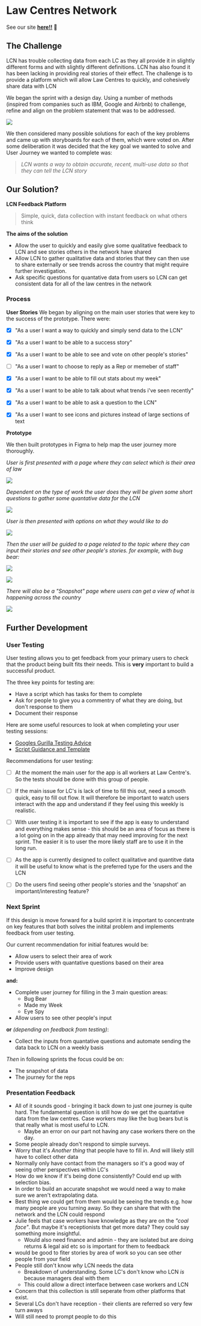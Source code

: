 # Law Centres Network
See our site __[here!!](http://lcn.surge.sh/)__ :eyes:

## The Challenge

LCN has trouble collecting data from each LC as they all provide it in slightly different forms and with slightly different definitions. LCN has also found it has been lacking in providing real stories of their effect. The challenge is to provide a platform which will allow Law Centres to quickly, and cohesively share data with LCN

We began the sprint with a design day. Using a number of methods (inspired from companies such as IBM, Google and Airbnb) to challenge, refine and align on the problem statement that was to be addressed.

![](https://i.imgur.com/LMMxkPA.jpg)


We then considered many possible solutions for each of the key problems and came up with storyboards for each of them, which were voted on. After some deliberation it was decided that the key goal we wanted to solve and User Journey we wanted to complete was:

>*LCN wants a way to obtain accurate, recent, multi-use data so that they can tell the LCN story*


## Our Solution?

**LCN Feedback Platform**

> Simple, quick, data collection with instant feedback on what others think


 **The aims of the solution**
* Allow the user to quickly and easily give some qualitative feedback to LCN and see stories others in the network have shared
* Allow LCN to gather qualitative data and stories that they can then use to share externally or see trends across the country that might require further investigation.
* Ask specific questions for quantative data from users so LCN can get consistent data for all of the law centres in the network



### Process

__User Stories__
We began by aligning on the main user stories that were key to the success of the prototype. There were:
- [x] "As a user I want a way to quickly and simply send data to the LCN"
- [x] "As a user I want to be able to a success story"
- [x] "As a user I want to be able to see and vote on other people's stories"
- [ ] "As a user I want to choose to reply as a Rep or memeber of staff"
- [x] "As a user I want to be able to fill out stats about my week"
- [x] "As a user I want to be able to talk about what trends i've seen recently"
- [x] "As a user I want to be able to ask a question to the LCN"
- [x] "As a user I want to see icons and pictures instead of large sections of text


__Prototype__

We then built prototypes in Figma to help map the user journey more thoroughly.

_*User is first presented with a page where they can select which is their area of law*_

![](https://i.imgur.com/WyCdBVQ.png)

_*Dependent on the type of work the user does they will be given some short questions to gather some quantative data for the LCN*_

![](https://i.imgur.com/tzQraBg.png)




_*User is then presented with options on what they would like to do*_

![](https://i.imgur.com/fXFoJiC.png)


_*Then the user will be guided to a page related to the topic where they can input their stories and see other people's stories. for example, with bug bear:*_

![](https://i.imgur.com/RtRWTJH.png)

![](https://i.imgur.com/nUJsQ2M.png)

_*There will also be a "Snapshot" page where users can get a view of what is happening across the country*_

![](https://i.imgur.com/5sqGDFV.png)


## Further Development
### User Testing
User testing allows you to get feedback from your primary users to check that the product being built fits their needs. This is __very__ important to build a successful product.

The three key points for testing are:
- Have a script which has tasks for them to complete
- Ask for people to give you a commentry of what they are doing, but don't response to them
- Document their response

Here are some useful resources to look at when completing your user testing sessions:
- [Googles Gurilla Testing Advice](https://www.youtube.com/watch?v=0YL0xoSmyZI&feature=youtu.be)
- [Script Guidance and Template](https://github.com/foundersandcoders/master-reference/blob/master/coursebook/weeks-10-12/user-testing.md#1-planning)

Recommendations for user testing:
- [ ] At the moment the main user for the app is all workers at Law Centre's. So the tests should be done with this group of people.
- [ ] If the main issue for LC's is lack of time to fill this out, need a smooth quick, easy to fill out flow. It will therefore be important to watch users interact with the app and understand if they feel using this weekly is realistic.
- [ ] With user testing it is important to see if the app is easy to understand and everything makes sense - this should be an area of focus as there is a lot going on in the app already that may need improving for the next sprint. The easier it is to user the more likely staff are to use it in the long run.
- [ ] As the app is currently designed to collect qualitative and quantitve data it will be useful to know what is the preferred type for the users and the LCN
- [ ] Do the users find seeing other people's stories and the 'snapshot' an important/interesting feature?





### Next Sprint
If this design is move forward for a build sprint it is important to concentrate on key features that both solves the initital problem and implements feedback from user testing.

Our current recommendation for initial features would be:
* Allow users to select their area of work
* Provide users with quantative questions based on their area
* Improve design

__and:__
* Complete user journey for filling in the 3 main question areas:
    * Bug Bear
    * Made my Week
    * Eye Spy
* Allow users to see other people's input

__or__ _*(depending on feedback from testing)*_:

* Collect the inputs from quantative questions and automate sending the data back to LCN on a weekly basis

*_Then_* in following sprints the focus could be on:
* The snapshot of data
* The journey for the reps




### Presentation Feedback

* All of it sounds good - bringing it back down to just one journey is quite hard. The fundamental question is still how do we get the quantative data from the law centres. Case workers may like the bug bears but is that really what is most useful to LCN.
    * Maybe an error on our part not having any case workers there on the day.
* Some people already don't respond to simple surveys.
* Worry that it's _*Another thing*_ that people have to fill in. And will likely still have to collect other data
*  Normally only have contact from the managers so it's a good way of seeing other perspectives within LC's
*  How do we know if it's being done consistently? Could end up with selection bias.
*  In order to build an accurate snapshot we would need a way to make sure we aren't extrapolating data.
*  Best thing we could get from them would be seeing the trends e.g. how many people are you turning away. So they can share that with the network and the LCN could respond
*  Julie feels that case workers have knowledge as they are on the _*"coal face"*_. But maybe it's receptionists that get more data? They could say something more insightful.
    *  Would also need finance and admin - they are isolated but are doing returns & legal aid etc so is important for them to feedback
*  would be good to fiter stories by area of work so you can see other people from your field
*  People still don't know _*why*_ LCN needs the data
    *  Breakdown of understanding. Some LC's don't know who LCN _*is*_ because managers deal with them
    *    This could allow a direct interface between case workers and LCN
*  Concern that this collection is still seperate from other platforms that exist.
*  Several LCs don't have reception - their clients are referred so very few turn aways
* Will still need to prompt people to do this
